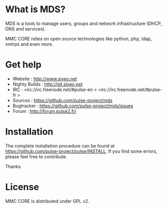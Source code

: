# What is MDS?
 
MDS is a tools to manage users, groups and network infrastructure (DHCP, DNS and services).

MMC CORE relies on open source technologies like python, php, ldap, xmlrps and even more.

# Get help

* Website : <http://www.siveo.net>
* Nighty Builds : <http://git.siveo.net>
* IRC : <irc://irc.freenode.net/#pulse-en > <irc://irc.freenode.net/#pulse-fr >
* Sources : <https://github.com/pulse-project/mds>
* Bugtracker : <https://github.com/pulse-project/mds/issues>
* Forum : <http://forum.pulse2.fr/>


# Installation

The complete installation procedure can be found at <https://github.com/pulse-project/pulse/INSTALL>.
If you find some errors, please feel free to contribute.

Thanks

# License

MMC CORE is distributed under GPL v2. 
